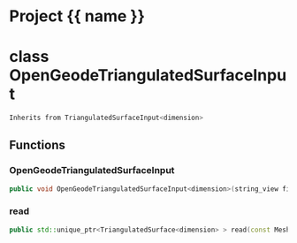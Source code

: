 <script setup>
import {useRoute} from 'vitepress'
const {path} = useRoute()
const tokens = path.split('/')
const words = tokens[2].split('-');
for (let i = 0; i < words.length; i++) {
    words[i] = words[i].charAt(0).toUpperCase() + words[i].slice(1);
    words[i] = words[i].replace('geode', 'Geode')
}
const name = words.join('-');
</script>
# Project {{ name }}

# class OpenGeodeTriangulatedSurfaceInput


```cpp
Inherits from TriangulatedSurfaceInput<dimension>
```



## Functions

### OpenGeodeTriangulatedSurfaceInput

```cpp
public void OpenGeodeTriangulatedSurfaceInput<dimension>(string_view filename)
```


### read

```cpp
public std::unique_ptr<TriangulatedSurface<dimension> > read(const MeshImpl & impl)
```




